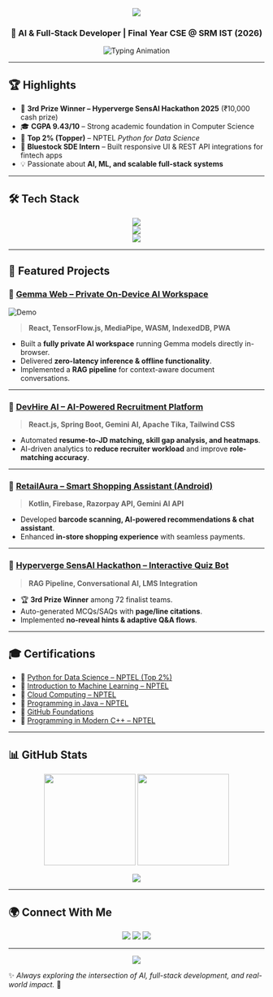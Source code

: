 <!-- Custom Banner (replace with your own GIF/banner for best effect) -->
<p align="center">
  <img src="https://capsule-render.vercel.app/api?type=waving&color=0:0078D4,100:00C6FF&height=200&section=header&text=Sana%20Lokesh%20Reddy&fontSize=40&fontColor=ffffff&animation=fadeIn" />
</p>

<h3 align="center">🚀 AI & Full-Stack Developer | Final Year CSE @ SRM IST (2026)</h3>

<p align="center">
  <img src="https://readme-typing-svg.herokuapp.com?size=22&duration=3500&color=00C6FF&center=true&vCenter=true&width=600&lines=AI+%7C+Machine+Learning+%7C+Full-Stack+Development;Hackathon+Winner+%7C+Top+2%25+NPTEL+Scholar;Building+Impactful+AI-Powered+Projects" alt="Typing Animation" />
</p>

---

## 🏆 Highlights  

- 🥇 **3rd Prize Winner – Hyperverge SensAI Hackathon 2025** (₹10,000 cash prize)  
- 🎓 **CGPA 9.43/10** – Strong academic foundation in Computer Science  
- 🌟 **Top 2% (Topper)** – NPTEL *Python for Data Science*  
- 💼 **Bluestock SDE Intern** – Built responsive UI & REST API integrations for fintech apps  
- 💡 Passionate about **AI, ML, and scalable full-stack systems**  

---

## 🛠️ Tech Stack  

<p align="center">
  <img src="https://skillicons.dev/icons?i=java,python,cpp,javascript,html,css,sql" />
  <br/>
  <img src="https://skillicons.dev/icons?i=react,spring,tailwind,androidstudio,tensorflow" />
  <br/>
  <img src="https://skillicons.dev/icons?i=git,github,docker,postman,aws,firebase" />
</p>

---

## 📌 Featured Projects  

### 🔹 [Gemma Web – Private On-Device AI Workspace](https://gemma-web-ai.vercel.app/)  
![Demo](https://media.giphy.com/media/v1.Y2lkPTc5MGI3NjExMzZtM2F3amltNzhzNjh4Z3c4NTR6cDJqYWZibTZjdW04aWk1NGJ2ZSZlcD12MV9pbnRlcm5hbF9naWZfYnlfaWQmY3Q9cw/YFkpsHWCsNUUo/giphy.gif)  
> **React, TensorFlow.js, MediaPipe, WASM, IndexedDB, PWA**  
- Built a **fully private AI workspace** running Gemma models directly in-browser.  
- Delivered **zero-latency inference & offline functionality**.  
- Implemented a **RAG pipeline** for context-aware document conversations.  

---

### 🔹 [DevHire AI – AI-Powered Recruitment Platform](https://devhire-frontend.vercel.app/)  
> **React.js, Spring Boot, Gemini AI, Apache Tika, Tailwind CSS**  
- Automated **resume-to-JD matching, skill gap analysis, and heatmaps**.  
- AI-driven analytics to **reduce recruiter workload** and improve **role-matching accuracy**.  

---

### 🔹 [RetailAura – Smart Shopping Assistant (Android)](https://www.youtube.com/watch?v=a0QU6w38XKs)  
> **Kotlin, Firebase, Razorpay API, Gemini AI API**  
- Developed **barcode scanning, AI-powered recommendations & chat assistant**.  
- Enhanced **in-store shopping experience** with seamless payments.  

---

### 🔹 [Hyperverge SensAI Hackathon – Interactive Quiz Bot](https://github.com/sanalokeshreddy/HyperVerge)  
> **RAG Pipeline, Conversational AI, LMS Integration**  
- 🏆 **3rd Prize Winner** among 72 finalist teams.  
- Auto-generated MCQs/SAQs with **page/line citations**.  
- Implemented **no-reveal hints & adaptive Q&A flows**.  

---

## 🎓 Certifications  

- 📜 [Python for Data Science – NPTEL (Top 2%)](https://nptel.ac.in/noc/E_Certificate/NPTEL25CS60S44330804201310600)  
- 📜 [Introduction to Machine Learning – NPTEL](https://nptel.ac.in/noc/E_Certificate/NPTEL24CS81S43310602702694595)  
- 📜 [Cloud Computing – NPTEL](https://nptel.ac.in/noc/E_Certificate/NPTEL25CS11S94321167804240415)  
- 📜 [Programming in Java – NPTEL](https://nptel.ac.in/noc/E_Certificate/NPTEL24CS43S105340422530563557)  
- 📜 [GitHub Foundations](https://www.credly.com/go/tbOwqtCe)  
- 📜 [Programming in Modern C++ – NPTEL](https://nptel.ac.in/noc/E_Certificate/NPTEL25CS58S34321012804240415)  

---

## 📊 GitHub Stats  

<p align="center">
  <img src="https://github-readme-stats.vercel.app/api?username=sanalokeshreddy&show_icons=true&theme=radical" height="180em"/>
  <img src="https://github-readme-stats.vercel.app/api/top-langs/?username=sanalokeshreddy&layout=compact&theme=radical" height="180em"/>
</p>

<p align="center">
  <img src="https://github-readme-activity-graph.vercel.app/graph?username=sanalokeshreddy&theme=react-dark&hide_border=true&area=true" />
</p>

---

## 🌍 Connect With Me  

<p align="center">
  <a href="https://www.linkedin.com/in/sanalokeshreddy/"><img src="https://img.shields.io/badge/-LinkedIn-%230077B5?style=for-the-badge&logo=linkedin&logoColor=white"/></a>
  <a href="mailto:ls7679@srmist.edu.in"><img src="https://img.shields.io/badge/-Email-%23EA4335?style=for-the-badge&logo=gmail&logoColor=white"/></a>
  <a href="https://github.com/sanalokeshreddy"><img src="https://img.shields.io/badge/-GitHub-%23181717?style=for-the-badge&logo=github&logoColor=white"/></a>
</p>

---

<p align="center">
  <img src="https://capsule-render.vercel.app/api?type=waving&color=0:00C6FF,100:0078D4&height=100&section=footer"/>
</p>

✨ *Always exploring the intersection of AI, full-stack development, and real-world impact.* 🚀
